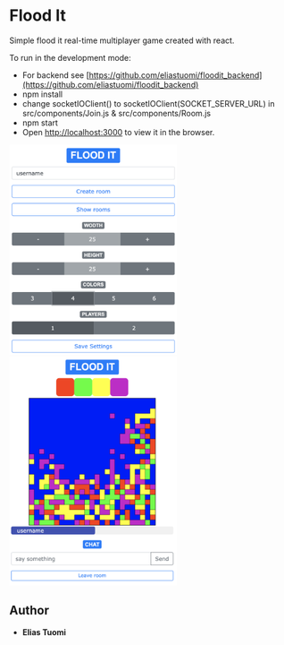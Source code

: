 # Flood It

Simple flood it real-time multiplayer game created with react.

To run in the development mode:
- For backend see [https://github.com/eliastuomi/floodit_backend](https://github.com/eliastuomi/floodit_backend)
- npm install
- change socketIOClient() to socketIOClient(SOCKET_SERVER_URL) in src/components/Join.js & src/components/Room.js
- npm start
- Open [http://localhost:3000](http://localhost:3000) to view it in the browser.

<img src="docs/IMG1.png" width="300">
<img src="docs/IMG2.png" width="300">


## Author

* **Elias Tuomi**
